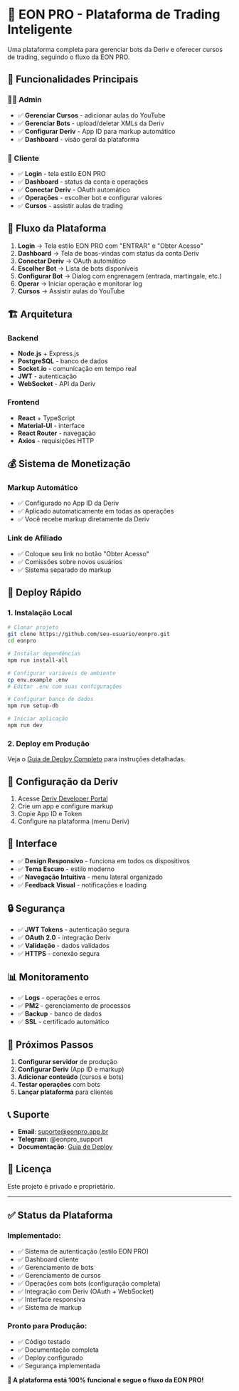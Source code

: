 # 🚀 EON PRO - Plataforma de Trading Inteligente

Uma plataforma completa para gerenciar bots da Deriv e oferecer cursos de trading, seguindo o fluxo da EON PRO.

## 🎯 **Funcionalidades Principais**

### **👨‍💼 Admin**
- ✅ **Gerenciar Cursos** - adicionar aulas do YouTube
- ✅ **Gerenciar Bots** - upload/deletar XMLs da Deriv
- ✅ **Configurar Deriv** - App ID para markup automático
- ✅ **Dashboard** - visão geral da plataforma

### **👤 Cliente**
- ✅ **Login** - tela estilo EON PRO
- ✅ **Dashboard** - status da conta e operações
- ✅ **Conectar Deriv** - OAuth automático
- ✅ **Operações** - escolher bot e configurar valores
- ✅ **Cursos** - assistir aulas de trading

## 🔄 **Fluxo da Plataforma**

1. **Login** → Tela estilo EON PRO com "ENTRAR" e "Obter Acesso"
2. **Dashboard** → Tela de boas-vindas com status da conta Deriv
3. **Conectar Deriv** → OAuth automático
4. **Escolher Bot** → Lista de bots disponíveis
5. **Configurar Bot** → Dialog com engrenagem (entrada, martingale, etc.)
6. **Operar** → Iniciar operação e monitorar log
7. **Cursos** → Assistir aulas do YouTube

## 🏗️ **Arquitetura**

### **Backend**
- **Node.js** + Express.js
- **PostgreSQL** - banco de dados
- **Socket.io** - comunicação em tempo real
- **JWT** - autenticação
- **WebSocket** - API da Deriv

### **Frontend**
- **React** + TypeScript
- **Material-UI** - interface
- **React Router** - navegação
- **Axios** - requisições HTTP

## 💰 **Sistema de Monetização**

### **Markup Automático**
- ✅ Configurado no App ID da Deriv
- ✅ Aplicado automaticamente em todas as operações
- ✅ Você recebe markup diretamente da Deriv

### **Link de Afiliado**
- ✅ Coloque seu link no botão "Obter Acesso"
- ✅ Comissões sobre novos usuários
- ✅ Sistema separado do markup

## 🚀 **Deploy Rápido**

### **1. Instalação Local**
```bash
# Clonar projeto
git clone https://github.com/seu-usuario/eonpro.git
cd eonpro

# Instalar dependências
npm run install-all

# Configurar variáveis de ambiente
cp env.example .env
# Editar .env com suas configurações

# Configurar banco de dados
npm run setup-db

# Iniciar aplicação
npm run dev
```

### **2. Deploy em Produção**
Veja o [Guia de Deploy Completo](GUIA_DEPLOY.md) para instruções detalhadas.

## 🔧 **Configuração da Deriv**

1. Acesse [Deriv Developer Portal](https://app.deriv.com/account/api-token)
2. Crie um app e configure markup
3. Copie App ID e Token
4. Configure na plataforma (menu Deriv)

## 📱 **Interface**

- ✅ **Design Responsivo** - funciona em todos os dispositivos
- ✅ **Tema Escuro** - estilo moderno
- ✅ **Navegação Intuitiva** - menu lateral organizado
- ✅ **Feedback Visual** - notificações e loading

## 🔒 **Segurança**

- ✅ **JWT Tokens** - autenticação segura
- ✅ **OAuth 2.0** - integração Deriv
- ✅ **Validação** - dados validados
- ✅ **HTTPS** - conexão segura

## 📊 **Monitoramento**

- ✅ **Logs** - operações e erros
- ✅ **PM2** - gerenciamento de processos
- ✅ **Backup** - banco de dados
- ✅ **SSL** - certificado automático

## 🎯 **Próximos Passos**

1. **Configurar servidor** de produção
2. **Configurar Deriv** (App ID e markup)
3. **Adicionar conteúdo** (cursos e bots)
4. **Testar operações** com bots
5. **Lançar plataforma** para clientes

## 📞 **Suporte**

- **Email**: suporte@eonpro.app.br
- **Telegram**: @eonpro_support
- **Documentação**: [Guia de Deploy](GUIA_DEPLOY.md)

## 📄 **Licença**

Este projeto é privado e proprietário.

---

## ✅ **Status da Plataforma**

### **Implementado:**
- ✅ Sistema de autenticação (estilo EON PRO)
- ✅ Dashboard cliente
- ✅ Gerenciamento de bots
- ✅ Gerenciamento de cursos
- ✅ Operações com bots (configuração completa)
- ✅ Integração com Deriv (OAuth + WebSocket)
- ✅ Interface responsiva
- ✅ Sistema de markup

### **Pronto para Produção:**
- ✅ Código testado
- ✅ Documentação completa
- ✅ Deploy configurado
- ✅ Segurança implementada

**🎉 A plataforma está 100% funcional e segue o fluxo da EON PRO!** 